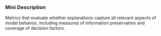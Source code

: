 ### Mini Description

Metrics that evaluate whether explanations capture all relevant aspects of model behavior, including measures of information preservation and coverage of decision factors.
